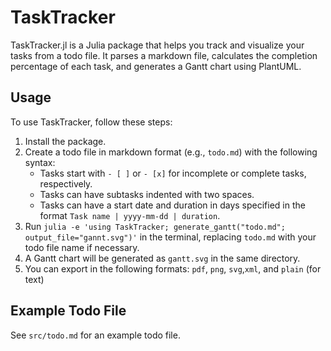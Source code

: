 TaskTracker
===========

TaskTracker.jl is a Julia package that helps you track and visualize your tasks from a todo file. It parses a markdown file, calculates the completion percentage of each task, and generates a Gantt chart using PlantUML.

Usage
-----

To use TaskTracker, follow these steps:

1. Install the package.
2. Create a todo file in markdown format (e.g., `todo.md`) with the following syntax:
   - Tasks start with `- [ ]` or `- [x]` for incomplete or complete tasks, respectively.
   - Tasks can have subtasks indented with two spaces.
   - Tasks can have a start date and duration in days specified in the format `Task name | yyyy-mm-dd | duration`.
3. Run `julia -e 'using TaskTracker; generate_gantt("todo.md"; output_file="gannt.svg")'` in the terminal, replacing `todo.md` with your todo file name if necessary.
4. A Gantt chart will be generated as `gantt.svg` in the same directory.
5. You can export in the following formats: `pdf`, `png`, `svg`,`xml`, and `plain` (for text)
 
Example Todo File
----------------

See `src/todo.md` for an example todo file.

